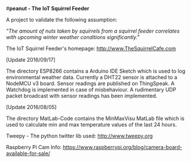 #**peanut - The IoT Squirrel Feeder**


A project to validate the following assumption:

*"The amount of nuts taken by squirrels from a squirrel feeder correlates with upcoming winter weather conditions significantly."*

The IoT Squirrel Feeder's homepage:
http://www.TheSquirrelCafe.com


[Update 2016/09/17]

The directory ESP8266 contains a Arduino IDE Sketch which is used to log environmental weather data. Currently a DHT22 sensor is attached to a NodeMCU v3 board. Sensor readings are published on ThingSpeak. A Watchdog is implemented in case of misbehaviour. A rudimentary UDP packet broadcast with sensor readings has been implemented.

[Update 2016/08/05]

The directory MatLab-Code contains the MinMaxVisu MatLab file which is used to calculate min and max temperature values of the last 24 hours. 


Tweepy - The python twitter lib used:
http://www.tweepy.org

Raspberry Pi Cam Info:
https://www.raspberrypi.org/blog/camera-board-available-for-sale/





